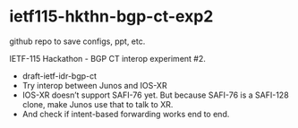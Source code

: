 # ietf115-hkthn-bgp-ct-exp2

github repo to save configs, ppt, etc.

 IETF-115 Hackathon - BGP CT interop experiment #2.

   - draft-ietf-idr-bgp-ct
   - Try interop between Junos and IOS-XR
   - IOS-XR doesn’t support SAFI-76 yet. But because SAFI-76 is a SAFI-128 clone, make Junos use that to talk to XR.
   - And check if intent-based forwarding works end to end.
